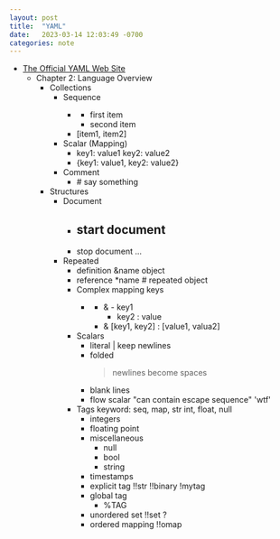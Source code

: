 ```yaml
---
layout: post
title:  "YAML"
date:   2023-03-14 12:03:49 -0700
categories: note
---
```




- [The Official YAML Web Site](https://yaml.org/)
    - Chapter 2: Language Overview
        - Collections
            - Sequence
                - <dash><space>
                    - first item
                    - second item
                - <square brackets>
                    [item1, item2]
            - Scalar (Mapping)
                - <key><colon><space><value>
                    key1: value1
                    key2: value2
                - <curly braces>
                    {key1: value1, key2: value2}
            - Comment
                - <sharp>
                    # say something
        - Structures
            - Document
                - start document
                    <three dashes>
                    ---
                - stop document
                    <three dots>
                    ...
            - Repeated
                - definition
                    <ampersand><anchor><space><object>
                    &name object
                - reference
                    <asterisk><anchor>
                    *name # repeated object
            - Complex mapping keys
                - <question mark><sequence><colon><value>
                    - & - key1
                        - key2
                     : value
                    - & [key1, key2]
                     : [value1, valua2]
        - Scalars
            - literal
                | keep newlines
            - folded
                > newlines become spaces
            - blank lines
            - flow scalar
                "can contain escape sequence"
                'wtf'
        - Tags
            keyword:
                seq, map, str
                int, float, null
            - integers
            - floating point
            - miscellaneous
                - null
                - bool
                - string
            - timestamps
            - explicit tag
                !!str <string>
                !!binary <binary>
                !mytag <value>
            - global tag
                - %TAG <symbol> <value>
            - unordered set
                !!set ?
            - ordered mapping
                !!omap <map>